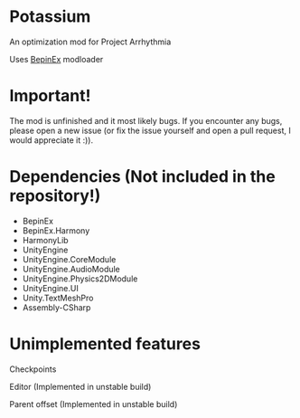 # Potassium
An optimization mod for Project Arrhythmia

Uses [BepinEx](https://github.com/BepInEx/BepInEx/releases) modloader

# Important!
The mod is unfinished and it most likely bugs. If you encounter any bugs, please open a new issue (or fix the issue yourself and open a pull request, I would appreciate it :)).

# Dependencies (Not included in the repository!)
- BepinEx
- BepinEx.Harmony
- HarmonyLib
- UnityEngine
- UnityEngine.CoreModule
- UnityEngine.AudioModule
- UnityEngine.Physics2DModule
- UnityEngine.UI
- Unity.TextMeshPro
- Assembly-CSharp

# Unimplemented features
Checkpoints

Editor (Implemented in unstable build)

Parent offset (Implemented in unstable build)

